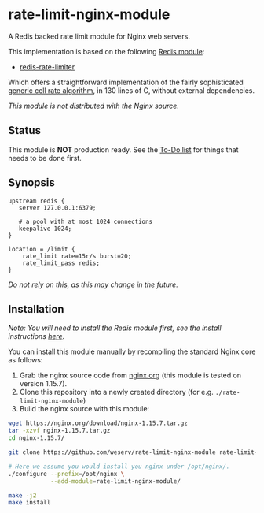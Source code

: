 # rate-limit-nginx-module

A Redis backed rate limit module for Nginx web servers.

This implementation is based on the following [Redis module](https://redis.io/topics/modules-intro):

* [redis-rate-limiter](https://github.com/onsigntv/redis-rate-limiter)

Which offers a straightforward implementation of the fairly sophisticated [generic cell rate algorithm](https://en.wikipedia.org/wiki/Generic_cell_rate_algorithm), in 130 lines of C, without external dependencies.
 
*This module is not distributed with the Nginx source.*

## Status

This module is **NOT** production ready. See the [To-Do list](TODO.md) for things that needs to be done first.

## Synopsis

```nginx
upstream redis {
   server 127.0.0.1:6379;

   # a pool with at most 1024 connections
   keepalive 1024;
}

location = /limit {
    rate_limit rate=15r/s burst=20;
    rate_limit_pass redis;
}
```

*Do not rely on this, as this may change in the future.*

## Installation

*Note: You will need to install the Redis module first, see the install instructions [here](https://github.com/onsigntv/redis-rate-limiter#install).*

You can install this module manually by recompiling the standard Nginx core as follows:

1. Grab the nginx source code from [nginx.org](http://nginx.org) (this module is tested on version 1.15.7).
2. Clone this repository into a newly created directory (for e.g. `./rate-limit-nginx-module`)
3. Build the nginx source with this module:
```bash
wget https://nginx.org/download/nginx-1.15.7.tar.gz
tar -xzvf nginx-1.15.7.tar.gz
cd nginx-1.15.7/

git clone https://github.com/weserv/rate-limit-nginx-module rate-limit-nginx-module

# Here we assume you would install you nginx under /opt/nginx/.
./configure --prefix=/opt/nginx \
            --add-module=rate-limit-nginx-module/

make -j2
make install
```
